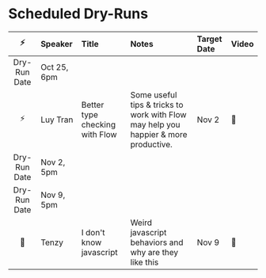 # Scheduled Dry-Runs

|     ⚡️      | Speaker     | Title                          | Notes                                                                               | Target Date | Video |
| :----------: | :---------- | :----------------------------- | :---------------------------------------------------------------------------------- | :---------- | :---- |
| Dry-Run Date | Oct 25, 6pm |
|     ⚡️      | Luy Tran    | Better type checking with Flow | Some useful tips & tricks to work with Flow may help you happier & more productive. | Nov 2       | 🦍    |
| Dry-Run Date | Nov 2, 5pm  |
| Dry-Run Date | Nov 9, 5pm  |
|      🌚      | Tenzy       | I don't know javascript        | Weird javascript behaviors and why are they like this                               | Nov 9       | 🦍    |
